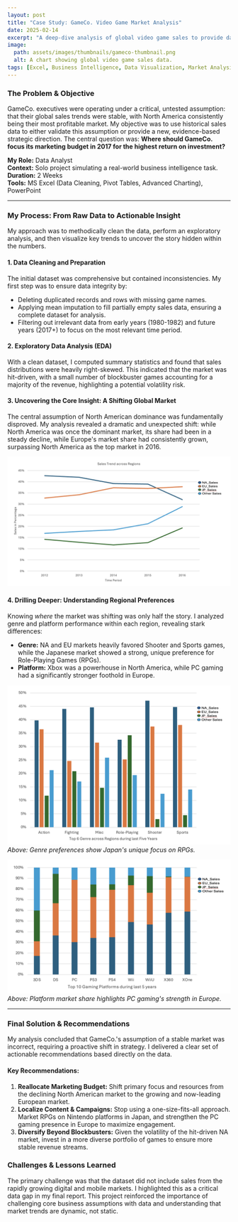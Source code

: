 ```yaml
---
layout: post
title: "Case Study: GameCo. Video Game Market Analysis"
date: 2025-02-14
excerpt: "A deep-dive analysis of global video game sales to provide data-driven recommendations for GameCo.'s 2017 marketing strategy."
image:
  path: assets/images/thumbnails/gameco-thumbnail.png
  alt: A chart showing global video game sales data.
tags: [Excel, Business Intelligence, Data Visualization, Market Analysis]
---
```


### The Problem & Objective
GameCo. executives were operating under a critical, untested assumption: that their global sales trends were stable, with North America consistently being their most profitable market. My objective was to use historical sales data to either validate this assumption or provide a new, evidence-based strategic direction. The central question was: **Where should GameCo. focus its marketing budget in 2017 for the highest return on investment?**

**My Role:** Data Analyst  
**Context:** Solo project simulating a real-world business intelligence task.  
**Duration:** 2 Weeks  
**Tools:** MS Excel (Data Cleaning, Pivot Tables, Advanced Charting), PowerPoint

---

### My Process: From Raw Data to Actionable Insight

My approach was to methodically clean the data, perform an exploratory analysis, and then visualize key trends to uncover the story hidden within the numbers.

#### 1. Data Cleaning and Preparation
The initial dataset was comprehensive but contained inconsistencies. My first step was to ensure data integrity by:
- Deleting duplicated records and rows with missing game names.
- Applying mean imputation to fill partially empty sales data, ensuring a complete dataset for analysis.
- Filtering out irrelevant data from early years (1980-1982) and future years (2017+) to focus on the most relevant time period.

#### 2. Exploratory Data Analysis (EDA)
With a clean dataset, I computed summary statistics and found that sales distributions were heavily right-skewed. This indicated that the market was hit-driven, with a small number of blockbuster games accounting for a majority of the revenue, highlighting a potential volatility risk.

#### 3. Uncovering the Core Insight: A Shifting Global Market
The central assumption of North American dominance was fundamentally disproved. My analysis revealed a dramatic and unexpected shift: while North America was once the dominant market, its share had been in a steady decline, while Europe's market share had consistently grown, surpassing North America as the top market in 2016.

<!-- ACTION: Place your line chart image in /assets/images/ and name it gameco-line-chart.png -->
![Line chart showing EU sales surpassing NA sales in 2016](/assets/images/gameco-line-chart.png)

#### 4. Drilling Deeper: Understanding Regional Preferences
Knowing *where* the market was shifting was only half the story. I analyzed genre and platform performance within each region, revealing stark differences:
- **Genre:** NA and EU markets heavily favored Shooter and Sports games, while the Japanese market showed a strong, unique preference for Role-Playing Games (RPGs).
- **Platform:** Xbox was a powerhouse in North America, while PC gaming had a significantly stronger foothold in Europe.

<!-- ACTION: Place your two charts in /assets/images/ -->
![Clustered column chart of genre preferences by region](/assets/images/gameco-genre-chart.png)
*Above: Genre preferences show Japan's unique focus on RPGs.*

![100% stacked column chart of platform market share](/assets/images/gameco-platform-chart.png)
*Above: Platform market share highlights PC gaming's strength in Europe.*

---

### Final Solution & Recommendations

My analysis concluded that GameCo.'s assumption of a stable market was incorrect, requiring a proactive shift in strategy. I delivered a clear set of actionable recommendations based directly on the data.

#### Key Recommendations:
1.  **Reallocate Marketing Budget:** Shift primary focus and resources from the declining North American market to the growing and now-leading European market.
2.  **Localize Content & Campaigns:** Stop using a one-size-fits-all approach. Market RPGs on Nintendo platforms in Japan, and strengthen the PC gaming presence in Europe to maximize engagement.
3.  **Diversify Beyond Blockbusters:** Given the volatility of the hit-driven NA market, invest in a more diverse portfolio of games to ensure more stable revenue streams.

### Challenges & Lessons Learned
The primary challenge was that the dataset did not include sales from the rapidly growing digital and mobile markets. I highlighted this as a critical data gap in my final report. This project reinforced the importance of challenging core business assumptions with data and understanding that market trends are dynamic, not static.
